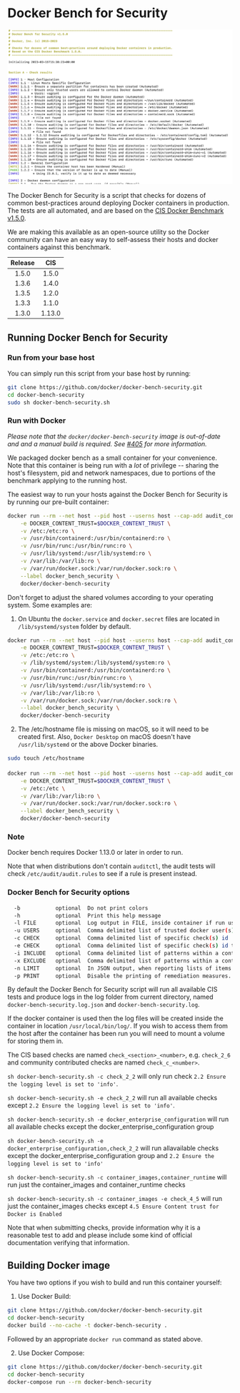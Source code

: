 # Docker Bench for Security

![Docker Bench for Security running](img/benchmark_log.png)

The Docker Bench for Security is a script that checks for dozens of common best-practices around deploying Docker containers in production. The tests are all automated, and are based on the [CIS Docker Benchmark v1.5.0](https://www.cisecurity.org/benchmark/docker/).

We are making this available as an open-source utility so the Docker community can have an easy way to self-assess their hosts and docker containers against this benchmark.

Release | CIS |
:---:|:---:|
1.5.0|1.5.0|
1.3.6|1.4.0|
1.3.5|1.2.0|
1.3.3|1.1.0|
1.3.0|1.13.0|

## Running Docker Bench for Security

### Run from your base host

You can simply run this script from your base host by running:

```sh
git clone https://github.com/docker/docker-bench-security.git
cd docker-bench-security
sudo sh docker-bench-security.sh
```

### Run with Docker

_Please note that the `docker/docker-bench-security` image is out-of-date and and a manual build is required. See [#405](https://github.com/docker/docker-bench-security/issues/405) for more information._

We packaged docker bench as a small container for your convenience. Note that this container is being run with a *lot* of privilege -- sharing the host's filesystem, pid and network namespaces, due to portions of the benchmark applying to the running host.

The easiest way to run your hosts against the Docker Bench for Security is by running our pre-built container:

```sh
docker run --rm --net host --pid host --userns host --cap-add audit_control \
    -e DOCKER_CONTENT_TRUST=$DOCKER_CONTENT_TRUST \
    -v /etc:/etc:ro \
    -v /usr/bin/containerd:/usr/bin/containerd:ro \
    -v /usr/bin/runc:/usr/bin/runc:ro \
    -v /usr/lib/systemd:/usr/lib/systemd:ro \
    -v /var/lib:/var/lib:ro \
    -v /var/run/docker.sock:/var/run/docker.sock:ro \
    --label docker_bench_security \
    docker/docker-bench-security
```

Don't forget to adjust the shared volumes according to your operating system.
Some examples are:

1. On Ubuntu the `docker.service` and `docker.secret` files are located in
   `/lib/systemd/system` folder by default.

```sh
docker run --rm --net host --pid host --userns host --cap-add audit_control \
    -e DOCKER_CONTENT_TRUST=$DOCKER_CONTENT_TRUST \
    -v /etc:/etc:ro \
    -v /lib/systemd/system:/lib/systemd/system:ro \
    -v /usr/bin/containerd:/usr/bin/containerd:ro \
    -v /usr/bin/runc:/usr/bin/runc:ro \
    -v /usr/lib/systemd:/usr/lib/systemd:ro \
    -v /var/lib:/var/lib:ro \
    -v /var/run/docker.sock:/var/run/docker.sock:ro \
    --label docker_bench_security \
    docker/docker-bench-security
```

2. The /etc/hostname file is missing on macOS, so it will need to be created first. Also, `Docker Desktop` on macOS doesn't have `/usr/lib/systemd` or the above Docker
    binaries.

```sh
sudo touch /etc/hostname

docker run --rm --net host --pid host --userns host --cap-add audit_control \
    -e DOCKER_CONTENT_TRUST=$DOCKER_CONTENT_TRUST \
    -v /etc:/etc \
    -v /var/lib:/var/lib:ro \
    -v /var/run/docker.sock:/var/run/docker.sock:ro \
    --label docker_bench_security \
    docker/docker-bench-security
```

### Note

Docker bench requires Docker 1.13.0 or later in order to run.

Note that when distributions don't contain `auditctl`, the audit tests will check `/etc/audit/audit.rules` to see if a rule is present instead.

### Docker Bench for Security options

```sh
  -b           optional  Do not print colors
  -h           optional  Print this help message
  -l FILE      optional  Log output in FILE, inside container if run using docker
  -u USERS     optional  Comma delimited list of trusted docker user(s)
  -c CHECK     optional  Comma delimited list of specific check(s) id
  -e CHECK     optional  Comma delimited list of specific check(s) id to exclude
  -i INCLUDE   optional  Comma delimited list of patterns within a container or image name to check
  -x EXCLUDE   optional  Comma delimited list of patterns within a container or image name to exclude from check
  -n LIMIT     optional  In JSON output, when reporting lists of items (containers, images, etc.), limit the number of reported items to LIMIT. Default 0 (no limit).
  -p PRINT     optional  Disable the printing of remediation measures. Default: print remediation measures.
```

By default the Docker Bench for Security script will run all available CIS tests and produce
logs in the log folder from current directory, named `docker-bench-security.log.json` and
`docker-bench-security.log`.

If the docker container is used then the log files will be created inside the container in location `/usr/local/bin/log/`. If you wish to access them from the host after the container has been run you will need to mount a volume for storing them in.

The CIS based checks are named `check_<section>_<number>`, e.g. `check_2_6` and community contributed checks are named `check_c_<number>`.

`sh docker-bench-security.sh -c check_2_2` will only run check `2.2 Ensure the logging level is set to 'info'`.

`sh docker-bench-security.sh -e check_2_2` will run all available checks except `2.2 Ensure the logging level is set to 'info'`.

`sh docker-bench-security.sh -e docker_enterprise_configuration` will run all available checks except the docker_enterprise_configuration group

`sh docker-bench-security.sh -e docker_enterprise_configuration,check_2_2` will run allavailable checks except the docker_enterprise_configuration group and `2.2 Ensure the logging level is set to 'info'`

`sh docker-bench-security.sh -c container_images,container_runtime` will run just the container_images and container_runtime checks

`sh docker-bench-security.sh -c container_images -e check_4_5` will run just the container_images checks except `4.5 Ensure Content trust for Docker is Enabled`

Note that when submitting checks, provide information why it is a reasonable test to add and please include some kind of official documentation verifying that information.

## Building Docker image

You have two options if you wish to build and run this container yourself:

1. Use Docker Build:

```sh
git clone https://github.com/docker/docker-bench-security.git
cd docker-bench-security
docker build --no-cache -t docker-bench-security .
```

Followed by an appropriate `docker run` command as stated above.

2. Use Docker Compose:

```sh
git clone https://github.com/docker/docker-bench-security.git
cd docker-bench-security
docker-compose run --rm docker-bench-security
```
